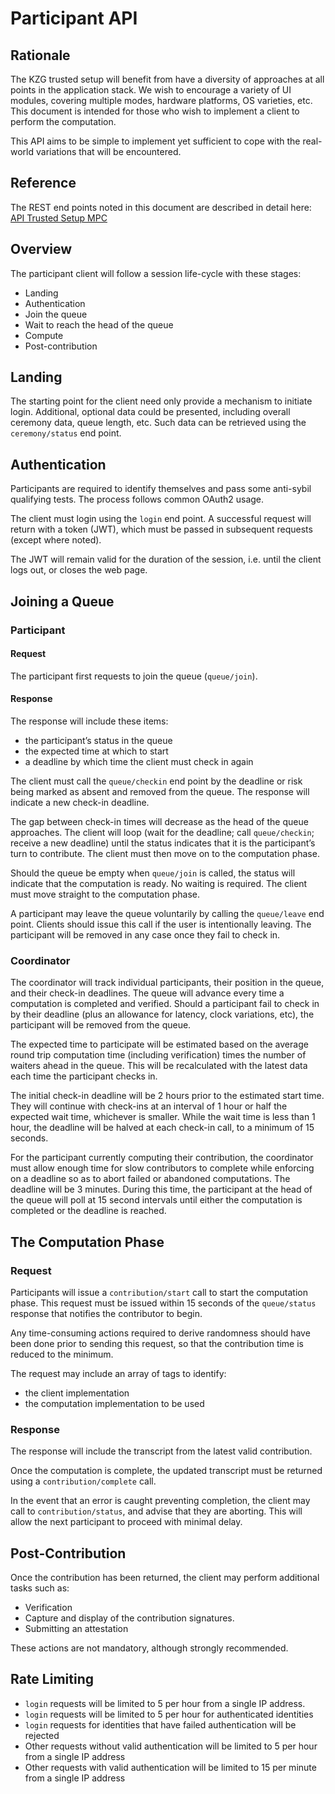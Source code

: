 # Participant API

## Rationale

The KZG trusted setup will benefit from have a diversity of approaches at all points in the application stack. We wish to encourage a variety of UI modules, covering multiple modes, hardware platforms, OS varieties, etc. This document is intended for those who wish to implement a client to perform the computation.

This API aims to be simple to implement yet sufficient to cope with the real-world variations that will be encountered.

## Reference

The REST end points noted in this document are described in detail here: [API Trusted Setup MPC](https://hub.apitree.com/stonebell/KZG-MPC-participant/)

## Overview

The participant client will follow a session life-cycle with these stages:

- Landing
- Authentication
- Join the queue
- Wait to reach the head of the queue
- Compute
- Post-contribution

## Landing

The starting point for the client need only provide a mechanism to initiate login. Additional, optional data could be presented, including overall ceremony data, queue length, etc. Such data can be retrieved using the `ceremony/status` end point.

## Authentication

Participants are required to identify themselves and pass some anti-sybil qualifying tests. The process follows common OAuth2 usage. 

The client must login using the `login` end point. A successful request will return with a token (JWT), which must be passed in subsequent requests (except where noted).

The JWT will remain valid for the duration of the session, i.e. until the client logs out, or closes the web page. 

## Joining a Queue

### Participant

#### Request

The participant first requests to join the queue (`queue/join`). 

#### Response

The response will include these items:

- the participant’s status in the queue
- the expected time at which to start
- a deadline by which time the client must check in again

The client must call the `queue/checkin` end point by the deadline or risk being marked as absent and removed from the queue. The response will indicate a new check-in deadline. 

The gap between check-in times will decrease as the head of the queue approaches. The client will loop (wait for the deadline; call `queue/checkin`; receive a new deadline) until the status indicates that it is the participant’s turn to contribute. The client must then move on to the computation phase.

Should the queue be empty when `queue/join` is called, the status will indicate that the computation is ready. No waiting is required. The client must move straight to the computation phase. 

A participant may leave the queue voluntarily by calling the `queue/leave` end point. Clients should issue this call if the user is intentionally leaving. The participant will be removed in any case once they fail to check in.

### Coordinator

The coordinator will track individual participants, their position in the queue, and their check-in deadlines. The queue will advance every time a computation is completed and verified. Should a participant fail to check in by their deadline (plus an allowance for latency, clock variations, etc), the participant will be removed from the queue. 

The expected time to participate will be estimated based on the average round trip computation time (including verification) times the number of waiters ahead in the queue. This will be recalculated with the latest data each time the participant checks in.

The initial check-in deadline will be 2 hours prior to the estimated start time. They will continue with check-ins at an interval of 1 hour or half the expected wait time, whichever is smaller. While the wait time is less than 1 hour, the deadline will be halved at each check-in call, to a minimum of 15 seconds. 

For the participant currently computing their contribution, the coordinator must allow enough time for slow contributors to complete while enforcing on a deadline so as to abort failed or abandoned computations. The deadline will be 3 minutes. During this time, the participant at the head of the queue will poll at 15 second intervals until either the computation is completed or the deadline is reached. 

## The Computation Phase

### Request

Participants will issue a `contribution/start` call to start the computation phase. This request must be issued within 15 seconds of the `queue/status` response that notifies the contributor to begin.

Any time-consuming actions required to derive randomness should have been done prior to sending this request, so that the contribution time is reduced to the minimum.

The request may include an array of tags to identify:
- the client implementation 
- the computation implementation to be used

### Response

The response will include the transcript from the latest valid contribution. 


Once the computation is complete, the updated transcript must be returned using a `contribution/complete` call. 

In the event that an error is caught preventing completion, the client may call to `contribution/status`, and advise that they are aborting. This will allow the next participant to proceed with minimal delay. 

## Post-Contribution

Once the contribution has been returned, the client may perform additional tasks such as:

- Verification
- Capture and display of the contribution signatures.
- Submitting an attestation

These actions are not mandatory, although strongly recommended.

## Rate Limiting
- `login` requests will be limited to 5 per hour from a single IP address.
- `login` requests will be limited to 5 per hour for authenticated identities
- `login` requests for identities that have failed authentication will be rejected
- Other requests without valid authentication will be limited to 5 per hour from a single IP address
- Other requests with valid authentication will be limited to 15 per minute from a single IP address